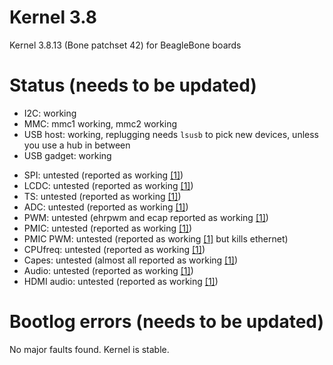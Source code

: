Kernel 3.8
==========

Kernel 3.8.13 (Bone patchset 42) for BeagleBone boards

Status (needs to be updated)
============================

 * I2C: working
 * MMC: mmc1 working, mmc2 working
 * USB host: working, replugging needs ```lsusb``` to pick new devices, unless you use a hub in between
 * USB gadget: working

> 

 * SPI: untested (reported as working [\[1\]][1])
 * LCDC: untested (reported as working [\[1\]][1])
 * TS: untested (reported as working [\[1\]][1])
 * ADC: untested (reported as working [\[1\]][1])
 * PWM: untested (ehrpwm and ecap reported as working [\[1\]][1])
 * PMIC: untested (reported as working [\[1\]][1])
 * PMIC PWM: untested (reported as working [\[1\]][1] but kills ethernet)
 * CPUfreq: untested (reported as working [\[1\]][1])
 * Capes: untested (almost all reported as working [\[1\]][1])
 * Audio: untested (reported as working [\[1\]][1])
 * HDMI audio: untested (reported as working [\[1\]][1])
 
Bootlog errors (needs to be updated)
====================================

No major faults found. Kernel is stable.


[1]: http://github.com/beagleboard/kernel/tree/3.8     "Beagleboard.org Kernel - 3.8 - Github"
